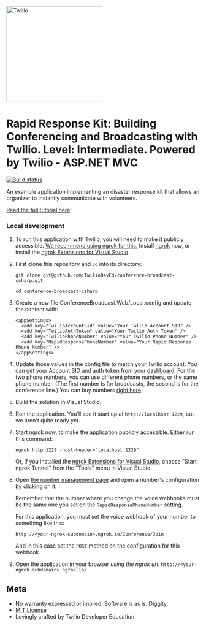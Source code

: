 <a href="https://www.twilio.com">
  <img src="https://static0.twilio.com/marketing/bundles/marketing/img/logos/wordmark-red.svg" alt="Twilio" width="250" />
</a>

# Rapid Response Kit: Building Conferencing and Broadcasting with Twilio. Level: Intermediate. Powered by Twilio - ASP.NET MVC

[![Build status](https://ci.appveyor.com/api/projects/status/j65aeh8inbqlav0s?svg=true)](https://ci.appveyor.com/project/TwilioDevEd/conference-broadcast-csharp)

An example application implementing an disaster response kit that allows an organizer to instantly communicate with volunteers.

[Read the full tutorial here](https://www.twilio.com/docs/tutorials/walkthrough/conference-broadcast/csharp/mvc)!

### Local development

1. To run this application with Twilio, you will need to make it publicly accessible. [We recommend using ngrok for this.](https://www.twilio.com/docs/usage/tutorials/how-use-ngrok-windows-and-visual-studio-test-webhooks) Install [ngrok](https://ngrok.com/download) now, or install the [ngrok Extensions for Visual Studio](https://marketplace.visualstudio.com/items?itemName=DavidProthero.NgrokExtensions).

2. First clone this repository and `cd` into its directory:
   ```
   git clone git@github.com:TwilioDevEd/conference-broadcast-csharp.git

   cd conference-broadcast-csharp
   ```

3. Create a new file ConferenceBroadcast.Web/Local.config and update the content with:

   ```
   <appSettings>
     <add key="TwilioAccountSid" value="Your Twilio Account SID" />
     <add key="TwilioAuthToken" value="Your Twilio Auth Token" />
     <add key="TwilioPhoneNumber" value="Your Twilio Phone Number" />
     <add key="RapidResponsePhoneNumber" value="Your Rapid Response Phone Number" />
   </appSettings>
   ```

4. Update those values in the config file to match your Twilio account. You can get your Account SID and auth token from your [dashboard](https://www.twilio.com/console). For the two phone numbers, you can use different phone numbers, or the same phone number. (The first number is for broadcasts, the second is for the conference line.) You can buy numbers [right
here](https://www.twilio.com/user/account/phone-numbers/search).

5. Build the solution in Visual Studio.

6. Run the application. You'll see it start up at `http://localhost:1229`, but we aren't quite ready yet.

7. Start ngrok now, to make the application publicly accessible. Either run this command:
    ```
    ngrok http 1229 -host-header="localhost:1229"
    ```

    Or, if you installed the [ngrok Extensions for Visual Studio](https://marketplace.visualstudio.com/items?itemName=DavidProthero.NgrokExtensions), choose "Start ngrok Tunnel" from the "Tools" menu in Visual Studio.

8. Open [the number management page](https://www.twilio.com/user/account/phone-numbers/incoming)
and open a number's configuration by clicking on it.

    Remember that the number where you change the voice webhooks must be the same one you set on
the `RapidResponsePhoneNumber` setting.

    For this application, you must set the voice webhook of your number to something like this:

    ```
    http://<your-ngrok-subdomain>.ngrok.io/Conference/Join
    ```

    And in this case set the `POST` method on the configuration for this webhook.

9. Open the application in your browser *using the ngrok url*: `http://<your-ngrok-subdomain>.ngrok.io/`

## Meta

* No warranty expressed or implied. Software is as is. Diggity.
* [MIT License](http://www.opensource.org/licenses/mit-license.html)
* Lovingly crafted by Twilio Developer Education.

